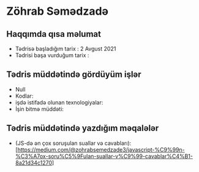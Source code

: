 # Zöhrab Səmədzadə
## Haqqımda qısa məlumat
- Tədrisə başladığım tarix : 2 Avgust 2021
- Tədrisi başa vurduğum tarix : 
## Tədris müddətində gördüyüm işlər
- Null
 - Kodlar:
 - işdə istifadə olunan texnologiyalar:
 - İşin bitmə müddəti:
## Tədris müddətində yazdığım məqalələr
- (JS-də ən çox soruşulan suallar və cavabları):[https://medium.com/@zohrabsemedzade3/javascript-%C9%99n-%C3%A7ox-soru%C5%9Fulan-suallar-v%C9%99-cavablar%C4%B1-8a21d34c1270]